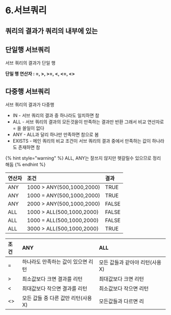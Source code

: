 # 6.서브쿼리

## 쿼리의 결과가 쿼리의 내부에 있는

## 단일행 서브쿼리

서브 쿼리의 결과가 단일 행  


**단일 행 연산자 : =, &gt;, &gt;=, &lt;, &lt;=, &lt;&gt;**

## 다중행 서브쿼리

서브 쿼리의 결과가 다중행

* IN  - 서브 쿼리의 결과 중 하나라도 일치하면 참
* ALL - 서브 쿼리의 결과의 모든것을이 만족하는 결과만 반환 그래서 비교 연산자로  = 을 쓸일이 없다
* ANY - ALL과 달리 하나만 만족하면 참으로 봄
* EXISTS - 메인 쿼리의 비교 조건이 서브 쿼리의 결과 중에서 만족하는 값이 하나라도 존재하면 참

{% hint style="warning" %}
ALL, ANY는 잘쓰지 않지만 헷갈릴수 있으므로 정리 해둠
{% endhint %}

| 연산자 | 조건 | 결과 |
| :--- | :--- | :--- |
| ANY | 1000 &gt; ANY\(500,1000,2000\) | TRUE |
| ANY | 1000 = ANY\(500,1000,2000\) | TRUE |
| ANY | 2000 &gt; ANY\(500,1000,2000\) | FALSE |
| ALL | 1000 &gt; ALL\(500,1000,2000\) | FALSE |
| ALL | 1000 = ALL\(500,1000,2000\) | FALSE |
| ALL | 3000 &gt; ALL\(500,1000,2000\) | TRUE |

| 조건 | ANY | ALL |
| :--- | :--- | :--- |
| = | 하나라도 만족하는 값이 있으면 리턴 | 모든 값들과 같아야 리턴\(사용X\) |
| &gt; | 최소값보다 크면 결과를 리턴 | 최대값보다 크면 리턴 |
| &lt; | 최대값보다 작으면 결과를 리턴 | 최소값보다 작으면 리턴 |
| &lt;&gt; | 모든 값들 중 다른 값만 리턴\(사용X\) | 모든값들과 다르면 리 |

